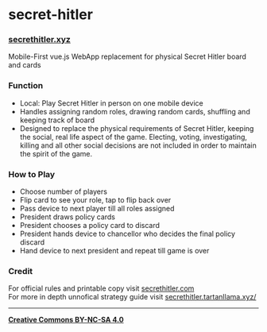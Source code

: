 # secret-hitler
### **[secrethitler.xyz](http://secrethitler.xyz/)**  
Mobile-First vue.js WebApp replacement for physical Secret Hitler board and cards  

### Function
- Local: Play Secret Hitler in person on one mobile device  
- Handles assigning random roles, drawing random cards, shuffling and keeping track of board  
- Designed to replace the physical requirements of Secret Hitler, keeping the social, real life aspect of the game. Electing, voting, investigating, killing and all other social decisions are not included in order to maintain the spirit of the game.

### How to Play
- Choose number of players  
- Flip card to see your role, tap to flip back over  
- Pass device to next player till all roles assigned  
- President draws policy cards  
- President chooses a policy card to discard  
- President hands device to chancellor who decides the final policy discard
- Hand device to next president and repeat till game is over  

### Credit
For official rules and printable copy visit [secrethitler.com](http://secrethitler.com)  
For more in depth unnofical strategy guide visit [secrethitler.tartanllama.xyz/](https://secrethitler.tartanllama.xyz/)  

___
**[Creative Commons BY-NC-SA 4.0](https://creativecommons.org/licenses/by-nc-sa/4.0/)**